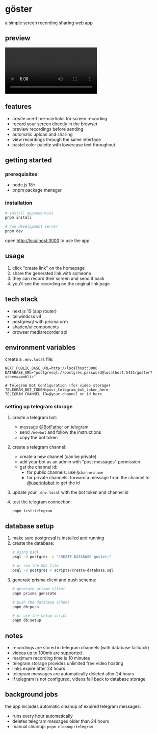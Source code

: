# göster

a simple screen recording sharing web app

## preview

![göster demo](https://github.com/byigitt/goster/raw/refs/heads/main/images/goster-demo.mp4)

## features

- create one-time-use links for screen recording
- record your screen directly in the browser
- preview recordings before sending
- automatic upload and sharing
- view recordings through the same interface
- pastel color palette with lowercase text throughout

## getting started

### prerequisites

- node.js 18+
- pnpm package manager

### installation

```bash
# install dependencies
pnpm install

# run development server
pnpm dev
```

open [http://localhost:3000](http://localhost:3000) to use the app

## usage

1. click "create link" on the homepage
2. share the generated link with someone
3. they can record their screen and send it back
4. you'll see the recording on the original link page

## tech stack

- next.js 15 (app router)
- tailwindcss v4
- postgresql with prisma orm
- shadcn/ui components
- browser mediarecorder api

## environment variables

create a `.env.local` file:

```
NEXT_PUBLIC_BASE_URL=http://localhost:3000
DATABASE_URL="postgresql://postgres:password@localhost:5432/goster?schema=public"

# Telegram Bot Configuration (for video storage)
TELEGRAM_BOT_TOKEN=your_telegram_bot_token_here
TELEGRAM_CHANNEL_ID=@your_channel_or_id_here
```

### setting up telegram storage

1. create a telegram bot:
   - message [@BotFather](https://t.me/botfather) on telegram
   - send `/newbot` and follow the instructions
   - copy the bot token

2. create a telegram channel:
   - create a new channel (can be private)
   - add your bot as an admin with "post messages" permission
   - get the channel id:
     - for public channels: use `@channelname`
     - for private channels: forward a message from the channel to [@userinfobot](https://t.me/userinfobot) to get the id

3. update your `.env.local` with the bot token and channel id

4. test the telegram connection:
   ```bash
   pnpm test:telegram
   ```

## database setup

1. make sure postgresql is installed and running
2. create the database:
   ```bash
   # using psql
   psql -U postgres -c "CREATE DATABASE goster;"
   
   # or run the SQL file
   psql -U postgres < scripts/create-database.sql
   ```
3. generate prisma client and push schema:
   ```bash
   # generate prisma client
   pnpm prisma generate
   
   # push the database schema
   pnpm db:push
   
   # or use the setup script
   pnpm db:setup
   ```

## notes

- recordings are stored in telegram channels (with database fallback)
- videos up to 100mb are supported
- maximum recording time is 10 minutes
- telegram storage provides unlimited free video hosting
- links expire after 24 hours
- telegram messages are automatically deleted after 24 hours
- if telegram is not configured, videos fall back to database storage

## background jobs

the app includes automatic cleanup of expired telegram messages:
- runs every hour automatically
- deletes telegram messages older than 24 hours
- manual cleanup: `pnpm cleanup:telegram`
